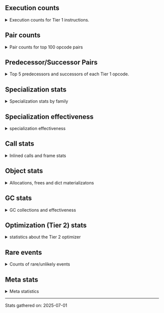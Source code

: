 ## Execution counts

<details>
<summary> Execution counts for Tier 1 instructions. </summary>


The "miss ratio" column shows the percentage of times the instruction
executed that it deoptimized. When this happens, the base unspecialized
instruction is not counted.

<table>
<thead>
<tr>
<th align="left">Name</th>
<th align="right">Base Count</th>
<th align="right">Head Count</th>
<th align="right">Change</th>
</tr>
</thead>
<tbody>
<tr>
<td align="left">NOT_TAKEN</td>
<td align="right">684,080</td>
<td align="right">2,415,440</td>
<td align="right">253.1%</td>
</tr>
<tr>
<td align="left">JUMP_BACKWARD_JIT</td>
<td align="right">860,320</td>
<td align="right">2,825,120</td>
<td align="right">228.4%</td>
</tr>
<tr>
<td align="left">POP_JUMP_IF_NONE</td>
<td align="right">3,270,220</td>
<td align="right">5,925,720</td>
<td align="right">81.2%</td>
</tr>
<tr>
<td align="left">POP_JUMP_IF_TRUE</td>
<td align="right">6,144,900</td>
<td align="right">9,970,120</td>
<td align="right">62.3%</td>
</tr>
<tr>
<td align="left">TO_BOOL_BOOL</td>
<td align="right">32,538,960</td>
<td align="right">42,740,920</td>
<td align="right">31.4%</td>
</tr>
<tr>
<td align="left">UNARY_NOT</td>
<td align="right">4,115,980</td>
<td align="right">5,368,160</td>
<td align="right">30.4%</td>
</tr>
<tr>
<td align="left">COPY</td>
<td align="right">14,627,860</td>
<td align="right">18,938,220</td>
<td align="right">29.5%</td>
</tr>
<tr>
<td align="left">CALL_ISINSTANCE</td>
<td align="right">4,673,940</td>
<td align="right">5,787,360</td>
<td align="right">23.8%</td>
</tr>
<tr>
<td align="left">LOAD_GLOBAL_BUILTIN</td>
<td align="right">9,348,660</td>
<td align="right">11,575,500</td>
<td align="right">23.8%</td>
</tr>
<tr>
<td align="left">LOAD_SUPER_ATTR_METHOD</td>
<td align="right">4,674,580</td>
<td align="right">5,788,000</td>
<td align="right">23.8%</td>
</tr>
<tr>
<td align="left">COPY_FREE_VARS</td>
<td align="right">4,674,780</td>
<td align="right">5,788,200</td>
<td align="right">23.8%</td>
</tr>
<tr>
<td align="left">LOAD_DEREF</td>
<td align="right">4,674,800</td>
<td align="right">5,788,220</td>
<td align="right">23.8%</td>
</tr>
<tr>
<td align="left">FOR_ITER_RANGE</td>
<td align="right">361,500</td>
<td align="right">280,860</td>
<td align="right">-22.3%</td>
</tr>
<tr>
<td align="left">POP_TOP</td>
<td align="right">17,591,160</td>
<td align="right">21,196,760</td>
<td align="right">20.5%</td>
</tr>
<tr>
<td align="left">LOAD_GLOBAL_MODULE</td>
<td align="right">22,055,700</td>
<td align="right">26,483,340</td>
<td align="right">20.1%</td>
</tr>
<tr>
<td align="left">LOAD_FAST</td>
<td align="right">5,930,240</td>
<td align="right">7,043,660</td>
<td align="right">18.8%</td>
</tr>
<tr>
<td align="left">LOAD_FAST_BORROW_LOAD_FAST_BORROW</td>
<td align="right">20,139,020</td>
<td align="right">23,793,080</td>
<td align="right">18.1%</td>
</tr>
<tr>
<td align="left">STORE_SUBSCR_LIST_INT</td>
<td align="right">361,260</td>
<td align="right">302,340</td>
<td align="right">-16.3%</td>
</tr>
<tr>
<td align="left">LOAD_ATTR_INSTANCE_VALUE</td>
<td align="right">71,903,260</td>
<td align="right">80,520,840</td>
<td align="right">12.0%</td>
</tr>
<tr>
<td align="left">CALL_PY_EXACT_ARGS</td>
<td align="right">37,439,380</td>
<td align="right">41,059,460</td>
<td align="right">9.7%</td>
</tr>
<tr>
<td align="left">RESUME_CHECK</td>
<td align="right">37,388,400</td>
<td align="right">40,993,300</td>
<td align="right">9.6%</td>
</tr>
<tr>
<td align="left">STORE_FAST</td>
<td align="right">39,430,220</td>
<td align="right">43,192,320</td>
<td align="right">9.5%</td>
</tr>
<tr>
<td align="left">LOAD_ATTR_METHOD_WITH_VALUES</td>
<td align="right">31,853,320</td>
<td align="right">34,715,800</td>
<td align="right">9.0%</td>
</tr>
<tr>
<td align="left">POP_JUMP_IF_FALSE</td>
<td align="right">34,046,620</td>
<td align="right">36,857,240</td>
<td align="right">8.3%</td>
</tr>
<tr>
<td align="left">LOAD_FAST_BORROW</td>
<td align="right">180,682,760</td>
<td align="right">195,547,420</td>
<td align="right">8.2%</td>
</tr>
<tr>
<td align="left">COMPARE_OP_INT</td>
<td align="right">8,719,300</td>
<td align="right">9,126,400</td>
<td align="right">4.7%</td>
</tr>
<tr>
<td align="left">LOAD_CONST</td>
<td align="right">30,465,860</td>
<td align="right">31,640,160</td>
<td align="right">3.9%</td>
</tr>
<tr>
<td align="left">BINARY_OP_SUBTRACT_INT</td>
<td align="right">1,560,540</td>
<td align="right">1,501,620</td>
<td align="right">-3.8%</td>
</tr>
<tr>
<td align="left">RETURN_VALUE</td>
<td align="right">52,472,340</td>
<td align="right">54,039,480</td>
<td align="right">3.0%</td>
</tr>
<tr>
<td align="left">BINARY_OP_ADD_INT</td>
<td align="right">5,722,320</td>
<td align="right">5,569,640</td>
<td align="right">-2.7%</td>
</tr>
<tr>
<td align="left">JUMP_FORWARD</td>
<td align="right">3,164,220</td>
<td align="right">3,085,080</td>
<td align="right">-2.5%</td>
</tr>
<tr>
<td align="left">POP_JUMP_IF_NOT_NONE</td>
<td align="right">20,897,480</td>
<td align="right">21,363,780</td>
<td align="right">2.2%</td>
</tr>
<tr>
<td align="left">STORE_ATTR_INSTANCE_VALUE</td>
<td align="right">47,940,560</td>
<td align="right">48,774,800</td>
<td align="right">1.7%</td>
</tr>
<tr>
<td align="left">LOAD_SMALL_INT</td>
<td align="right">12,387,820</td>
<td align="right">12,174,660</td>
<td align="right">-1.7%</td>
</tr>
<tr>
<td align="left">ENTER_EXECUTOR</td>
<td align="right">13,204,060</td>
<td align="right">13,399,940</td>
<td align="right">1.5%</td>
</tr>
<tr>
<td align="left">SWAP</td>
<td align="right">6,046,680</td>
<td align="right">5,969,560</td>
<td align="right">-1.3%</td>
</tr>
<tr>
<td align="left">BINARY_OP_SUBSCR_LIST_INT</td>
<td align="right">5,105,360</td>
<td align="right">5,072,080</td>
<td align="right">-0.7%</td>
</tr>
<tr>
<td align="left">BINARY_OP_EXTEND</td>
<td align="right">1,798,880</td>
<td align="right">1,798,880</td>
<td align="right">0.0%</td>
</tr>
<tr>
<td align="left">NOP</td>
<td align="right">1,394,340</td>
<td align="right">1,394,340</td>
<td align="right">0.0%</td>
</tr>
<tr>
<td align="left">BINARY_OP</td>
<td align="right">1,202,120</td>
<td align="right">1,202,120</td>
<td align="right">0.0%</td>
</tr>
<tr>
<td align="left">POP_ITER</td>
<td align="right">279,480</td>
<td align="right">279,480</td>
<td align="right">0.0%</td>
</tr>
<tr>
<td align="left">GET_ITER</td>
<td align="right">279,420</td>
<td align="right">279,420</td>
<td align="right">0.0%</td>
</tr>
<tr>
<td align="left">LOAD_FAST_LOAD_FAST</td>
<td align="right">279,300</td>
<td align="right">279,300</td>
<td align="right">0.0%</td>
</tr>
<tr>
<td align="left">STORE_ATTR</td>
<td align="right">4,880</td>
<td align="right">4,880</td>
<td align="right">0.0%</td>
</tr>
<tr>
<td align="left">LOAD_ATTR</td>
<td align="right">4,100</td>
<td align="right">4,100</td>
<td align="right">0.0%</td>
</tr>
<tr>
<td align="left">LOAD_GLOBAL</td>
<td align="right">3,760</td>
<td align="right">3,760</td>
<td align="right">0.0%</td>
</tr>
<tr>
<td align="left">CALL</td>
<td align="right">3,560</td>
<td align="right">3,560</td>
<td align="right">0.0%</td>
</tr>
<tr>
<td align="left">EXIT_INIT_CHECK</td>
<td align="right">2,600</td>
<td align="right">2,600</td>
<td align="right">0.0%</td>
</tr>
<tr>
<td align="left">CALL_ALLOC_AND_ENTER_INIT</td>
<td align="right">2,600</td>
<td align="right">2,600</td>
<td align="right">0.0%</td>
</tr>
<tr>
<td align="left">BUILD_LIST</td>
<td align="right">960</td>
<td align="right">960</td>
<td align="right">0.0%</td>
</tr>
<tr>
<td align="left">RESUME</td>
<td align="right">860</td>
<td align="right">860</td>
<td align="right">0.0%</td>
</tr>
<tr>
<td align="left">TO_BOOL</td>
<td align="right">720</td>
<td align="right">720</td>
<td align="right">0.0%</td>
</tr>
<tr>
<td align="left">INTERPRETER_EXIT</td>
<td align="right">640</td>
<td align="right">640</td>
<td align="right">0.0%</td>
</tr>
<tr>
<td align="left">PUSH_NULL</td>
<td align="right">540</td>
<td align="right">540</td>
<td align="right">0.0%</td>
</tr>
<tr>
<td align="left">COMPARE_OP</td>
<td align="right">440</td>
<td align="right">440</td>
<td align="right">0.0%</td>
</tr>
<tr>
<td align="left">EXTENDED_ARG</td>
<td align="right">360</td>
<td align="right">360</td>
<td align="right">0.0%</td>
</tr>
<tr>
<td align="left">LOAD_SUPER_ATTR</td>
<td align="right">320</td>
<td align="right">320</td>
<td align="right">0.0%</td>
</tr>
<tr>
<td align="left">CALL_NON_PY_GENERAL</td>
<td align="right">300</td>
<td align="right">300</td>
<td align="right">0.0%</td>
</tr>
<tr>
<td align="left">FOR_ITER</td>
<td align="right">200</td>
<td align="right">200</td>
<td align="right">0.0%</td>
</tr>
<tr>
<td align="left">JUMP_BACKWARD</td>
<td align="right">140</td>
<td align="right">140</td>
<td align="right">0.0%</td>
</tr>
<tr>
<td align="left">CALL_BUILTIN_CLASS</td>
<td align="right">140</td>
<td align="right">140</td>
<td align="right">0.0%</td>
</tr>
<tr>
<td align="left">BUILD_TUPLE</td>
<td align="right">120</td>
<td align="right">120</td>
<td align="right">0.0%</td>
</tr>
<tr>
<td align="left">LOAD_ATTR_MODULE</td>
<td align="right">120</td>
<td align="right">120</td>
<td align="right">0.0%</td>
</tr>
<tr>
<td align="left">STORE_SUBSCR</td>
<td align="right">80</td>
<td align="right">80</td>
<td align="right">0.0%</td>
</tr>
<tr>
<td align="left">LOAD_ATTR_METHOD_NO_DICT</td>
<td align="right">80</td>
<td align="right">80</td>
<td align="right">0.0%</td>
</tr>
<tr>
<td align="left">CALL_FUNCTION_EX</td>
<td align="right">60</td>
<td align="right">60</td>
<td align="right">0.0%</td>
</tr>
<tr>
<td align="left">MAKE_FUNCTION</td>
<td align="right">60</td>
<td align="right">60</td>
<td align="right">0.0%</td>
</tr>
<tr>
<td align="left">IS_OP</td>
<td align="right">60</td>
<td align="right">60</td>
<td align="right">0.0%</td>
</tr>
<tr>
<td align="left">MAKE_CELL</td>
<td align="right">60</td>
<td align="right">60</td>
<td align="right">0.0%</td>
</tr>
<tr>
<td align="left">SET_FUNCTION_ATTRIBUTE</td>
<td align="right">60</td>
<td align="right">60</td>
<td align="right">0.0%</td>
</tr>
<tr>
<td align="left">STORE_DEREF</td>
<td align="right">60</td>
<td align="right">60</td>
<td align="right">0.0%</td>
</tr>
<tr>
<td align="left">STORE_FAST_STORE_FAST</td>
<td align="right">60</td>
<td align="right">60</td>
<td align="right">0.0%</td>
</tr>
<tr>
<td align="left">UNPACK_SEQUENCE</td>
<td align="right">40</td>
<td align="right">40</td>
<td align="right">0.0%</td>
</tr>
<tr>
<td align="left">BINARY_OP_SUBSCR_TUPLE_INT</td>
<td align="right">40</td>
<td align="right">40</td>
<td align="right">0.0%</td>
</tr>
<tr>
<td align="left">BINARY_OP_SUBTRACT_FLOAT</td>
<td align="right">40</td>
<td align="right">40</td>
<td align="right">0.0%</td>
</tr>
<tr>
<td align="left">CALL_METHOD_DESCRIPTOR_NOARGS</td>
<td align="right">40</td>
<td align="right">40</td>
<td align="right">0.0%</td>
</tr>
<tr>
<td align="left">CALL_METHOD_DESCRIPTOR_O</td>
<td align="right">40</td>
<td align="right">40</td>
<td align="right">0.0%</td>
</tr>
<tr>
<td align="left">CALL_PY_GENERAL</td>
<td align="right">40</td>
<td align="right">40</td>
<td align="right">0.0%</td>
</tr>
<tr>
<td align="left">UNPACK_SEQUENCE_TWO_TUPLE</td>
<td align="right">40</td>
<td align="right">40</td>
<td align="right">0.0%</td>
</tr>
</tbody>
</table>


</details>

## Pair counts

<details>
<summary> Pair counts for top 100 opcode pairs </summary>


Pairs of specialized operations that deoptimize and are then followed by
the corresponding unspecialized instruction are not counted as pairs.

Not included in comparative output.


</details>

## Predecessor/Successor Pairs

<details>
<summary> Top 5 predecessors and successors of each Tier 1 opcode. </summary>


This does not include the unspecialized instructions that occur after a
specialized instruction deoptimizes.

Not included in comparative output.


</details>

## Specialization stats

<details>
<summary> Specialization stats by family </summary>

### BINARY_OP

<details>
<summary> specialization stats for BINARY_OP family </summary>

<table>
<thead>
<tr>
<th align="left">Kind</th>
<th align="right">Base Count</th>
<th align="right">Base Ratio</th>
<th align="right">Head Count</th>
<th align="right">Head Ratio</th>
<th align="right">Change</th>
</tr>
</thead>
<tbody>
<tr>
<td align="left">
deferred
<details>
<summary>ⓘ</summary>

Lists the number of "deferred" (i.e. not specialized) instructions executed.
</details>
</td>
<td align="right">1,201,100</td>
<td align="right">5.3%</td>
<td align="right">1,201,100</td>
<td align="right">5.3%</td>
<td align="right">0.0%</td>
</tr>
<tr>
<td align="left">
hit
<details>
<summary>ⓘ</summary>

Specialized instructions that complete.
</details>
</td>
<td align="right">21,581,580</td>
<td align="right">94.7%</td>
<td align="right">21,581,580</td>
<td align="right">94.7%</td>
<td align="right">0.0%</td>
</tr>
</tbody>
</table>

<table>
<thead>
<tr>
<th align="left">Success</th>
<th align="right">Base Count</th>
<th align="right">Base Ratio</th>
<th align="right">Head Count</th>
<th align="right">Head Ratio</th>
<th align="right">Change</th>
</tr>
</thead>
<tbody>
<tr>
<td align="left">Success</td>
<td align="right">260</td>
<td align="right">25.5%</td>
<td align="right">260</td>
<td align="right">25.5%</td>
<td align="right">0.0%</td>
</tr>
<tr>
<td align="left">Failure</td>
<td align="right">760</td>
<td align="right">74.5%</td>
<td align="right">760</td>
<td align="right">74.5%</td>
<td align="right">0.0%</td>
</tr>
</tbody>
</table>

<table>
<thead>
<tr>
<th align="left">Failure kind</th>
<th align="right">Base Count</th>
<th align="right">Base Ratio</th>
<th align="right">Head Count</th>
<th align="right">Head Ratio</th>
<th align="right">Change</th>
</tr>
</thead>
<tbody>
<tr>
<td align="left">floor divide</td>
<td align="right">680</td>
<td align="right">89.5%</td>
<td align="right">680</td>
<td align="right">89.5%</td>
<td align="right">0.0%</td>
</tr>
<tr>
<td align="left">multiply different types</td>
<td align="right">80</td>
<td align="right">10.5%</td>
<td align="right">80</td>
<td align="right">10.5%</td>
<td align="right">0.0%</td>
</tr>
</tbody>
</table>


</details>

### CALL

<details>
<summary> specialization stats for CALL family </summary>

<table>
<thead>
<tr>
<th align="left">Kind</th>
<th align="right">Base Count</th>
<th align="right">Base Ratio</th>
<th align="right">Head Count</th>
<th align="right">Head Ratio</th>
<th align="right">Change</th>
</tr>
</thead>
<tbody>
<tr>
<td align="left">
miss
<details>
<summary>ⓘ</summary>

Specialized instructions that deopt.
</details>
</td>
<td align="right">2,888,780</td>
<td align="right">3.9%</td>
<td align="right">3,701,180</td>
<td align="right">5.0%</td>
<td align="right">28.1%</td>
</tr>
<tr>
<td align="left">
deferred
<details>
<summary>ⓘ</summary>

Lists the number of "deferred" (i.e. not specialized) instructions executed.
</details>
</td>
<td align="right">2,836,060</td>
<td align="right">3.9%</td>
<td align="right">3,633,140</td>
<td align="right">4.9%</td>
<td align="right">28.1%</td>
</tr>
<tr>
<td align="left">
hit
<details>
<summary>ⓘ</summary>

Specialized instructions that complete.
</details>
</td>
<td align="right">70,712,380</td>
<td align="right">96.1%</td>
<td align="right">69,915,300</td>
<td align="right">95.0%</td>
<td align="right">-1.1%</td>
</tr>
</tbody>
</table>

<table>
<thead>
<tr>
<th align="left">Success</th>
<th align="right">Base Count</th>
<th align="right">Base Ratio</th>
<th align="right">Head Count</th>
<th align="right">Head Ratio</th>
<th align="right">Change</th>
</tr>
</thead>
<tbody>
<tr>
<td align="left">Success</td>
<td align="right">56,280</td>
<td align="right">100.0%</td>
<td align="right">71,600</td>
<td align="right">100.0%</td>
<td align="right">27.2%</td>
</tr>
<tr>
<td align="left">Failure</td>
<td align="right">0</td>
<td align="right">0.0%</td>
<td align="right">0</td>
<td align="right">0.0%</td>
<td align="right"></td>
</tr>
</tbody>
</table>


</details>

### COMPARE_OP

<details>
<summary> specialization stats for COMPARE_OP family </summary>

<table>
<thead>
<tr>
<th align="left">Kind</th>
<th align="right">Base Count</th>
<th align="right">Base Ratio</th>
<th align="right">Head Count</th>
<th align="right">Head Ratio</th>
<th align="right">Change</th>
</tr>
</thead>
<tbody>
<tr>
<td align="left">
deferred
<details>
<summary>ⓘ</summary>

Lists the number of "deferred" (i.e. not specialized) instructions executed.
</details>
</td>
<td align="right">220</td>
<td align="right">0.0%</td>
<td align="right">220</td>
<td align="right">0.0%</td>
<td align="right">0.0%</td>
</tr>
<tr>
<td align="left">
hit
<details>
<summary>ⓘ</summary>

Specialized instructions that complete.
</details>
</td>
<td align="right">10,599,560</td>
<td align="right">100.0%</td>
<td align="right">10,599,560</td>
<td align="right">100.0%</td>
<td align="right">0.0%</td>
</tr>
</tbody>
</table>

<table>
<thead>
<tr>
<th align="left">Success</th>
<th align="right">Base Count</th>
<th align="right">Base Ratio</th>
<th align="right">Head Count</th>
<th align="right">Head Ratio</th>
<th align="right">Change</th>
</tr>
</thead>
<tbody>
<tr>
<td align="left">Success</td>
<td align="right">220</td>
<td align="right">100.0%</td>
<td align="right">220</td>
<td align="right">100.0%</td>
<td align="right">0.0%</td>
</tr>
<tr>
<td align="left">Failure</td>
<td align="right">0</td>
<td align="right">0.0%</td>
<td align="right">0</td>
<td align="right">0.0%</td>
<td align="right"></td>
</tr>
</tbody>
</table>


</details>

### FOR_ITER

<details>
<summary> specialization stats for FOR_ITER family </summary>

<table>
<thead>
<tr>
<th align="left">Kind</th>
<th align="right">Base Count</th>
<th align="right">Base Ratio</th>
<th align="right">Head Count</th>
<th align="right">Head Ratio</th>
<th align="right">Change</th>
</tr>
</thead>
<tbody>
<tr>
<td align="left">
hit
<details>
<summary>ⓘ</summary>

Specialized instructions that complete.
</details>
</td>
<td align="right">361,500</td>
<td align="right">99.9%</td>
<td align="right">280,860</td>
<td align="right">99.9%</td>
<td align="right">-22.3%</td>
</tr>
<tr>
<td align="left">
deferred
<details>
<summary>ⓘ</summary>

Lists the number of "deferred" (i.e. not specialized) instructions executed.
</details>
</td>
<td align="right">120</td>
<td align="right">0.0%</td>
<td align="right">120</td>
<td align="right">0.0%</td>
<td align="right">0.0%</td>
</tr>
</tbody>
</table>

<table>
<thead>
<tr>
<th align="left">Success</th>
<th align="right">Base Count</th>
<th align="right">Base Ratio</th>
<th align="right">Head Count</th>
<th align="right">Head Ratio</th>
<th align="right">Change</th>
</tr>
</thead>
<tbody>
<tr>
<td align="left">Success</td>
<td align="right">60</td>
<td align="right">75.0%</td>
<td align="right">60</td>
<td align="right">75.0%</td>
<td align="right">0.0%</td>
</tr>
<tr>
<td align="left">Failure</td>
<td align="right">20</td>
<td align="right">25.0%</td>
<td align="right">20</td>
<td align="right">25.0%</td>
<td align="right">0.0%</td>
</tr>
</tbody>
</table>

<table>
<thead>
<tr>
<th align="left">Failure kind</th>
<th align="right">Base Count</th>
<th align="right">Base Ratio</th>
<th align="right">Head Count</th>
<th align="right">Head Ratio</th>
<th align="right">Change</th>
</tr>
</thead>
<tbody>
<tr>
<td align="left">dict values</td>
<td align="right">20</td>
<td align="right">100.0%</td>
<td align="right">20</td>
<td align="right">100.0%</td>
<td align="right">0.0%</td>
</tr>
</tbody>
</table>


</details>

### GET_ITER

<details>
<summary> specialization stats for GET_ITER family </summary>

<table>
<thead>
<tr>
<th align="left">Failure kind</th>
<th align="right">Base Count</th>
<th align="right">Base Ratio</th>
<th align="right">Head Count</th>
<th align="right">Head Ratio</th>
<th align="right">Change</th>
</tr>
</thead>
<tbody>
<tr>
<td align="left">other</td>
<td align="right">279,420</td>
<td align="right">279,420 / 0 !!</td>
<td align="right">279,420</td>
<td align="right">279,420 / 0 !!</td>
<td align="right">0.0%</td>
</tr>
</tbody>
</table>


</details>

### LOAD_ATTR

<details>
<summary> specialization stats for LOAD_ATTR family </summary>

<table>
<thead>
<tr>
<th align="left">Kind</th>
<th align="right">Base Count</th>
<th align="right">Base Ratio</th>
<th align="right">Head Count</th>
<th align="right">Head Ratio</th>
<th align="right">Change</th>
</tr>
</thead>
<tbody>
<tr>
<td align="left">
miss
<details>
<summary>ⓘ</summary>

Specialized instructions that deopt.
</details>
</td>
<td align="right">29,081,840</td>
<td align="right">19.2%</td>
<td align="right">37,125,540</td>
<td align="right">23.9%</td>
<td align="right">27.7%</td>
</tr>
<tr>
<td align="left">
hit
<details>
<summary>ⓘ</summary>

Specialized instructions that complete.
</details>
</td>
<td align="right">122,223,580</td>
<td align="right">80.8%</td>
<td align="right">118,396,700</td>
<td align="right">76.1%</td>
<td align="right">-3.1%</td>
</tr>
<tr>
<td align="left">
deferred
<details>
<summary>ⓘ</summary>

Lists the number of "deferred" (i.e. not specialized) instructions executed.
</details>
</td>
<td align="right">2,080</td>
<td align="right">0.0%</td>
<td align="right">2,080</td>
<td align="right">0.0%</td>
<td align="right">0.0%</td>
</tr>
</tbody>
</table>

<table>
<thead>
<tr>
<th align="left">Success</th>
<th align="right">Base Count</th>
<th align="right">Base Ratio</th>
<th align="right">Head Count</th>
<th align="right">Head Ratio</th>
<th align="right">Change</th>
</tr>
</thead>
<tbody>
<tr>
<td align="left">Success</td>
<td align="right">550,520</td>
<td align="right">100.0%</td>
<td align="right">702,240</td>
<td align="right">100.0%</td>
<td align="right">27.6%</td>
</tr>
<tr>
<td align="left">Failure</td>
<td align="right">20</td>
<td align="right">0.0%</td>
<td align="right">20</td>
<td align="right">0.0%</td>
<td align="right">0.0%</td>
</tr>
</tbody>
</table>


</details>

### LOAD_GLOBAL

<details>
<summary> specialization stats for LOAD_GLOBAL family </summary>

<table>
<thead>
<tr>
<th align="left">Kind</th>
<th align="right">Base Count</th>
<th align="right">Base Ratio</th>
<th align="right">Head Count</th>
<th align="right">Head Ratio</th>
<th align="right">Change</th>
</tr>
</thead>
<tbody>
<tr>
<td align="left">
hit
<details>
<summary>ⓘ</summary>

Specialized instructions that complete.
</details>
</td>
<td align="right">31,404,360</td>
<td align="right">100.0%</td>
<td align="right">38,058,840</td>
<td align="right">100.0%</td>
<td align="right">21.2%</td>
</tr>
<tr>
<td align="left">
deferred
<details>
<summary>ⓘ</summary>

Lists the number of "deferred" (i.e. not specialized) instructions executed.
</details>
</td>
<td align="right">1,880</td>
<td align="right">0.0%</td>
<td align="right">1,880</td>
<td align="right">0.0%</td>
<td align="right">0.0%</td>
</tr>
</tbody>
</table>

<table>
<thead>
<tr>
<th align="left">Success</th>
<th align="right">Base Count</th>
<th align="right">Base Ratio</th>
<th align="right">Head Count</th>
<th align="right">Head Ratio</th>
<th align="right">Change</th>
</tr>
</thead>
<tbody>
<tr>
<td align="left">Success</td>
<td align="right">1,880</td>
<td align="right">100.0%</td>
<td align="right">1,880</td>
<td align="right">100.0%</td>
<td align="right">0.0%</td>
</tr>
<tr>
<td align="left">Failure</td>
<td align="right">0</td>
<td align="right">0.0%</td>
<td align="right">0</td>
<td align="right">0.0%</td>
<td align="right"></td>
</tr>
</tbody>
</table>


</details>

### LOAD_SUPER_ATTR

<details>
<summary> specialization stats for LOAD_SUPER_ATTR family </summary>

<table>
<thead>
<tr>
<th align="left">Kind</th>
<th align="right">Base Count</th>
<th align="right">Base Ratio</th>
<th align="right">Head Count</th>
<th align="right">Head Ratio</th>
<th align="right">Change</th>
</tr>
</thead>
<tbody>
<tr>
<td align="left">
deferred
<details>
<summary>ⓘ</summary>

Lists the number of "deferred" (i.e. not specialized) instructions executed.
</details>
</td>
<td align="right">160</td>
<td align="right">0.0%</td>
<td align="right">160</td>
<td align="right">0.0%</td>
<td align="right">0.0%</td>
</tr>
<tr>
<td align="left">
hit
<details>
<summary>ⓘ</summary>

Specialized instructions that complete.
</details>
</td>
<td align="right">7,895,360</td>
<td align="right">100.0%</td>
<td align="right">7,895,360</td>
<td align="right">100.0%</td>
<td align="right">0.0%</td>
</tr>
</tbody>
</table>

<table>
<thead>
<tr>
<th align="left">Success</th>
<th align="right">Base Count</th>
<th align="right">Base Ratio</th>
<th align="right">Head Count</th>
<th align="right">Head Ratio</th>
<th align="right">Change</th>
</tr>
</thead>
<tbody>
<tr>
<td align="left">Success</td>
<td align="right">160</td>
<td align="right">100.0%</td>
<td align="right">160</td>
<td align="right">100.0%</td>
<td align="right">0.0%</td>
</tr>
<tr>
<td align="left">Failure</td>
<td align="right">0</td>
<td align="right">0.0%</td>
<td align="right">0</td>
<td align="right">0.0%</td>
<td align="right"></td>
</tr>
</tbody>
</table>


</details>

### STORE_ATTR

<details>
<summary> specialization stats for STORE_ATTR family </summary>

<table>
<thead>
<tr>
<th align="left">Kind</th>
<th align="right">Base Count</th>
<th align="right">Base Ratio</th>
<th align="right">Head Count</th>
<th align="right">Head Ratio</th>
<th align="right">Change</th>
</tr>
</thead>
<tbody>
<tr>
<td align="left">
miss
<details>
<summary>ⓘ</summary>

Specialized instructions that deopt.
</details>
</td>
<td align="right">9,382,540</td>
<td align="right">17.8%</td>
<td align="right">9,967,680</td>
<td align="right">18.9%</td>
<td align="right">6.2%</td>
</tr>
<tr>
<td align="left">
hit
<details>
<summary>ⓘ</summary>

Specialized instructions that complete.
</details>
</td>
<td align="right">43,274,720</td>
<td align="right">82.2%</td>
<td align="right">42,700,580</td>
<td align="right">81.1%</td>
<td align="right">-1.3%</td>
</tr>
<tr>
<td align="left">
deferred
<details>
<summary>ⓘ</summary>

Lists the number of "deferred" (i.e. not specialized) instructions executed.
</details>
</td>
<td align="right">3,160</td>
<td align="right">0.0%</td>
<td align="right">3,160</td>
<td align="right">0.0%</td>
<td align="right">0.0%</td>
</tr>
</tbody>
</table>

<table>
<thead>
<tr>
<th align="left">Success</th>
<th align="right">Base Count</th>
<th align="right">Base Ratio</th>
<th align="right">Head Count</th>
<th align="right">Head Ratio</th>
<th align="right">Change</th>
</tr>
</thead>
<tbody>
<tr>
<td align="left">Success</td>
<td align="right">178,220</td>
<td align="right">99.8%</td>
<td align="right">189,220</td>
<td align="right">99.8%</td>
<td align="right">6.2%</td>
</tr>
<tr>
<td align="left">Failure</td>
<td align="right">360</td>
<td align="right">0.2%</td>
<td align="right">360</td>
<td align="right">0.2%</td>
<td align="right">0.0%</td>
</tr>
</tbody>
</table>

<table>
<thead>
<tr>
<th align="left">Failure kind</th>
<th align="right">Base Count</th>
<th align="right">Base Ratio</th>
<th align="right">Head Count</th>
<th align="right">Head Ratio</th>
<th align="right">Change</th>
</tr>
</thead>
<tbody>
<tr>
<td align="left">not in keys</td>
<td align="right">360</td>
<td align="right">100.0%</td>
<td align="right">360</td>
<td align="right">100.0%</td>
<td align="right">0.0%</td>
</tr>
</tbody>
</table>


</details>

### STORE_SUBSCR

<details>
<summary> specialization stats for STORE_SUBSCR family </summary>

<table>
<thead>
<tr>
<th align="left">Kind</th>
<th align="right">Base Count</th>
<th align="right">Base Ratio</th>
<th align="right">Head Count</th>
<th align="right">Head Ratio</th>
<th align="right">Change</th>
</tr>
</thead>
<tbody>
<tr>
<td align="left">
deferred
<details>
<summary>ⓘ</summary>

Lists the number of "deferred" (i.e. not specialized) instructions executed.
</details>
</td>
<td align="right">40</td>
<td align="right">0.0%</td>
<td align="right">40</td>
<td align="right">0.0%</td>
<td align="right">0.0%</td>
</tr>
<tr>
<td align="left">
hit
<details>
<summary>ⓘ</summary>

Specialized instructions that complete.
</details>
</td>
<td align="right">1,117,640</td>
<td align="right">100.0%</td>
<td align="right">1,117,640</td>
<td align="right">100.0%</td>
<td align="right">0.0%</td>
</tr>
</tbody>
</table>

<table>
<thead>
<tr>
<th align="left">Success</th>
<th align="right">Base Count</th>
<th align="right">Base Ratio</th>
<th align="right">Head Count</th>
<th align="right">Head Ratio</th>
<th align="right">Change</th>
</tr>
</thead>
<tbody>
<tr>
<td align="left">Success</td>
<td align="right">40</td>
<td align="right">100.0%</td>
<td align="right">40</td>
<td align="right">100.0%</td>
<td align="right">0.0%</td>
</tr>
<tr>
<td align="left">Failure</td>
<td align="right">0</td>
<td align="right">0.0%</td>
<td align="right">0</td>
<td align="right">0.0%</td>
<td align="right"></td>
</tr>
</tbody>
</table>


</details>

### TO_BOOL

<details>
<summary> specialization stats for TO_BOOL family </summary>

<table>
<thead>
<tr>
<th align="left">Kind</th>
<th align="right">Base Count</th>
<th align="right">Base Ratio</th>
<th align="right">Head Count</th>
<th align="right">Head Ratio</th>
<th align="right">Change</th>
</tr>
</thead>
<tbody>
<tr>
<td align="left">
hit
<details>
<summary>ⓘ</summary>

Specialized instructions that complete.
</details>
</td>
<td align="right">67,723,000</td>
<td align="right">100.0%</td>
<td align="right">73,203,160</td>
<td align="right">100.0%</td>
<td align="right">8.1%</td>
</tr>
<tr>
<td align="left">
deferred
<details>
<summary>ⓘ</summary>

Lists the number of "deferred" (i.e. not specialized) instructions executed.
</details>
</td>
<td align="right">380</td>
<td align="right">0.0%</td>
<td align="right">380</td>
<td align="right">0.0%</td>
<td align="right">0.0%</td>
</tr>
</tbody>
</table>

<table>
<thead>
<tr>
<th align="left">Success</th>
<th align="right">Base Count</th>
<th align="right">Base Ratio</th>
<th align="right">Head Count</th>
<th align="right">Head Ratio</th>
<th align="right">Change</th>
</tr>
</thead>
<tbody>
<tr>
<td align="left">Success</td>
<td align="right">320</td>
<td align="right">94.1%</td>
<td align="right">320</td>
<td align="right">94.1%</td>
<td align="right">0.0%</td>
</tr>
<tr>
<td align="left">Failure</td>
<td align="right">20</td>
<td align="right">5.9%</td>
<td align="right">20</td>
<td align="right">5.9%</td>
<td align="right">0.0%</td>
</tr>
</tbody>
</table>

<table>
<thead>
<tr>
<th align="left">Failure kind</th>
<th align="right">Base Count</th>
<th align="right">Base Ratio</th>
<th align="right">Head Count</th>
<th align="right">Head Ratio</th>
<th align="right">Change</th>
</tr>
</thead>
<tbody>
<tr>
<td align="left">sequence</td>
<td align="right">20</td>
<td align="right">100.0%</td>
<td align="right">20</td>
<td align="right">100.0%</td>
<td align="right">0.0%</td>
</tr>
</tbody>
</table>


</details>

### UNPACK_SEQUENCE

<details>
<summary> specialization stats for UNPACK_SEQUENCE family </summary>

<table>
<thead>
<tr>
<th align="left">Kind</th>
<th align="right">Base Count</th>
<th align="right">Base Ratio</th>
<th align="right">Head Count</th>
<th align="right">Head Ratio</th>
<th align="right">Change</th>
</tr>
</thead>
<tbody>
<tr>
<td align="left">
deferred
<details>
<summary>ⓘ</summary>

Lists the number of "deferred" (i.e. not specialized) instructions executed.
</details>
</td>
<td align="right">20</td>
<td align="right">25.0%</td>
<td align="right">20</td>
<td align="right">25.0%</td>
<td align="right">0.0%</td>
</tr>
<tr>
<td align="left">
hit
<details>
<summary>ⓘ</summary>

Specialized instructions that complete.
</details>
</td>
<td align="right">40</td>
<td align="right">50.0%</td>
<td align="right">40</td>
<td align="right">50.0%</td>
<td align="right">0.0%</td>
</tr>
</tbody>
</table>

<table>
<thead>
<tr>
<th align="left">Success</th>
<th align="right">Base Count</th>
<th align="right">Base Ratio</th>
<th align="right">Head Count</th>
<th align="right">Head Ratio</th>
<th align="right">Change</th>
</tr>
</thead>
<tbody>
<tr>
<td align="left">Success</td>
<td align="right">20</td>
<td align="right">100.0%</td>
<td align="right">20</td>
<td align="right">100.0%</td>
<td align="right">0.0%</td>
</tr>
<tr>
<td align="left">Failure</td>
<td align="right">0</td>
<td align="right">0.0%</td>
<td align="right">0</td>
<td align="right">0.0%</td>
<td align="right"></td>
</tr>
</tbody>
</table>


</details>


</details>

## Specialization effectiveness

<details>
<summary> specialization effectiveness </summary>


All entries are execution counts. Should add up to the total number of
Tier 1 instructions executed.

<table>
<thead>
<tr>
<th align="left">Instructions</th>
<th align="right">Base Count</th>
<th align="right">Base Ratio</th>
<th align="right">Head Count</th>
<th align="right">Head Ratio</th>
<th align="right">Change</th>
</tr>
</thead>
<tbody>
<tr>
<td align="left">
Specialized misses
<details>
<summary>ⓘ</summary>

Specialized instructions, e.g. `LOAD_ATTR_MODULE` that deopt.
</details>
</td>
<td align="right">41,353,320</td>
<td align="right">5.2%</td>
<td align="right">50,794,620</td>
<td align="right">5.7%</td>
<td align="right">22.8%</td>
</tr>
<tr>
<td align="left">
Specialized hits
<details>
<summary>ⓘ</summary>

Specialized instructions, e.g. `LOAD_ATTR_MODULE` that complete.
</details>
</td>
<td align="right">282,956,400</td>
<td align="right">35.3%</td>
<td align="right">314,125,120</td>
<td align="right">35.2%</td>
<td align="right">11.0%</td>
</tr>
<tr>
<td align="left">
Basic
<details>
<summary>ⓘ</summary>

Instructions that are not and cannot be specialized, e.g. `LOAD_FAST`.
</details>
</td>
<td align="right">476,610,860</td>
<td align="right">59.4%</td>
<td align="right">525,456,980</td>
<td align="right">58.9%</td>
<td align="right">10.2%</td>
</tr>
<tr>
<td align="left">
Not specialized
<details>
<summary>ⓘ</summary>

Instructions that could be specialized but aren't, e.g. `LOAD_ATTR`, `BINARY_SLICE`.
</details>
</td>
<td align="right">1,499,640</td>
<td align="right">0.2%</td>
<td align="right">1,499,640</td>
<td align="right">0.2%</td>
<td align="right">0.0%</td>
</tr>
</tbody>
</table>

### Deferred by instruction

<details>
<summary> Breakdown of deferred (not specialized) instruction counts by family </summary>

<table>
<thead>
<tr>
<th align="left">Name</th>
<th align="right">Base Count</th>
<th align="right">Base Ratio</th>
<th align="right">Head Count</th>
<th align="right">Head Ratio</th>
<th align="right">Change</th>
</tr>
</thead>
<tbody>
<tr>
<td align="left">CALL</td>
<td align="right">2,836,060</td>
<td align="right">70.1%</td>
<td align="right">3,633,140</td>
<td align="right">75.0%</td>
<td align="right">28.1%</td>
</tr>
<tr>
<td align="left">BINARY_OP</td>
<td align="right">1,201,100</td>
<td align="right">29.7%</td>
<td align="right">1,201,100</td>
<td align="right">24.8%</td>
<td align="right">0.0%</td>
</tr>
<tr>
<td align="left">STORE_ATTR</td>
<td align="right">3,160</td>
<td align="right">0.1%</td>
<td align="right">3,160</td>
<td align="right">0.1%</td>
<td align="right">0.0%</td>
</tr>
<tr>
<td align="left">LOAD_ATTR</td>
<td align="right">2,080</td>
<td align="right">0.1%</td>
<td align="right">2,080</td>
<td align="right">0.0%</td>
<td align="right">0.0%</td>
</tr>
<tr>
<td align="left">LOAD_GLOBAL</td>
<td align="right">1,880</td>
<td align="right">0.0%</td>
<td align="right">1,880</td>
<td align="right">0.0%</td>
<td align="right">0.0%</td>
</tr>
<tr>
<td align="left">TO_BOOL</td>
<td align="right">380</td>
<td align="right">0.0%</td>
<td align="right">380</td>
<td align="right">0.0%</td>
<td align="right">0.0%</td>
</tr>
<tr>
<td align="left">COMPARE_OP</td>
<td align="right">220</td>
<td align="right">0.0%</td>
<td align="right">220</td>
<td align="right">0.0%</td>
<td align="right">0.0%</td>
</tr>
<tr>
<td align="left">LOAD_SUPER_ATTR</td>
<td align="right">160</td>
<td align="right">0.0%</td>
<td align="right">160</td>
<td align="right">0.0%</td>
<td align="right">0.0%</td>
</tr>
<tr>
<td align="left">FOR_ITER</td>
<td align="right">120</td>
<td align="right">0.0%</td>
<td align="right">120</td>
<td align="right">0.0%</td>
<td align="right">0.0%</td>
</tr>
<tr>
<td align="left">STORE_SUBSCR</td>
<td align="right">40</td>
<td align="right">0.0%</td>
<td align="right">40</td>
<td align="right">0.0%</td>
<td align="right">0.0%</td>
</tr>
</tbody>
</table>


</details>

### Misses by instruction

<details>
<summary> Breakdown of misses (specialized deopts) instruction counts by family </summary>

<table>
<thead>
<tr>
<th align="left">Name</th>
<th align="right">Base Count</th>
<th align="right">Base Ratio</th>
<th align="right">Head Count</th>
<th align="right">Head Ratio</th>
<th align="right">Change</th>
</tr>
</thead>
<tbody>
<tr>
<td align="left">RESUME</td>
<td align="right">160</td>
<td align="right">0.0%</td>
<td align="right">220</td>
<td align="right">0.0%</td>
<td align="right">37.5%</td>
</tr>
<tr>
<td align="left">RESUME_CHECK</td>
<td align="right">160</td>
<td align="right">0.0%</td>
<td align="right">220</td>
<td align="right">0.0%</td>
<td align="right">37.5%</td>
</tr>
<tr>
<td align="left">LOAD_ATTR_INSTANCE_VALUE</td>
<td align="right">18,259,620</td>
<td align="right">44.2%</td>
<td align="right">24,007,480</td>
<td align="right">47.3%</td>
<td align="right">31.5%</td>
</tr>
<tr>
<td align="left">CALL_PY_EXACT_ARGS</td>
<td align="right">2,888,780</td>
<td align="right">7.0%</td>
<td align="right">3,701,180</td>
<td align="right">7.3%</td>
<td align="right">28.1%</td>
</tr>
<tr>
<td align="left">LOAD_ATTR_METHOD_WITH_VALUES</td>
<td align="right">10,822,220</td>
<td align="right">26.2%</td>
<td align="right">13,118,060</td>
<td align="right">25.8%</td>
<td align="right">21.2%</td>
</tr>
<tr>
<td align="left">STORE_ATTR_INSTANCE_VALUE</td>
<td align="right">9,382,540</td>
<td align="right">22.7%</td>
<td align="right">9,967,680</td>
<td align="right">19.6%</td>
<td align="right">6.2%</td>
</tr>
<tr>
<td align="left">CACHE</td>
<td align="right">0</td>
<td align="right">0.0%</td>
<td align="right">0</td>
<td align="right">0.0%</td>
<td align="right"></td>
</tr>
<tr>
<td align="left">CALL_FUNCTION_EX</td>
<td align="right">0</td>
<td align="right">0.0%</td>
<td align="right">0</td>
<td align="right">0.0%</td>
<td align="right"></td>
</tr>
<tr>
<td align="left">EXIT_INIT_CHECK</td>
<td align="right">0</td>
<td align="right">0.0%</td>
<td align="right">0</td>
<td align="right">0.0%</td>
<td align="right"></td>
</tr>
<tr>
<td align="left">INTERPRETER_EXIT</td>
<td align="right">0</td>
<td align="right">0.0%</td>
<td align="right">0</td>
<td align="right">0.0%</td>
<td align="right"></td>
</tr>
</tbody>
</table>


</details>


</details>

## Call stats

<details>
<summary> Inlined calls and frame stats </summary>


This shows what fraction of calls to Python functions are inlined (i.e.
not having a call at the C level) and for those that are not, where the
call comes from.  The various categories overlap.

Also includes the count of frame objects created.

<table>
<thead>
<tr>
<th align="left"></th>
<th align="right">Base Count</th>
<th align="right">Base Ratio</th>
<th align="right">Head Count</th>
<th align="right">Head Ratio</th>
<th align="right">Change</th>
</tr>
</thead>
<tbody>
<tr>
<td align="left">Calls to PyEval_EvalDefault</td>
<td align="right">700</td>
<td align="right">0.0%</td>
<td align="right">700</td>
<td align="right">0.0%</td>
<td align="right">0.0%</td>
</tr>
<tr>
<td align="left">Calls to Python functions inlined</td>
<td align="right">65,652,740</td>
<td align="right">100.0%</td>
<td align="right">65,652,740</td>
<td align="right">100.0%</td>
<td align="right">0.0%</td>
</tr>
<tr>
<td align="left">Calls via PyEval_EvalFrame (total)</td>
<td align="right">700</td>
<td align="right">0.0%</td>
<td align="right">700</td>
<td align="right">0.0%</td>
<td align="right">0.0%</td>
</tr>
<tr>
<td align="left">Calls via PyEval_EvalFrame (vector)</td>
<td align="right">700</td>
<td align="right">0.0%</td>
<td align="right">700</td>
<td align="right">0.0%</td>
<td align="right">0.0%</td>
</tr>
<tr>
<td align="left">Calls via PyEval_EvalFrame (generator)</td>
<td align="right">0</td>
<td align="right">0.0%</td>
<td align="right">0</td>
<td align="right">0.0%</td>
<td align="right"></td>
</tr>
<tr>
<td align="left">Calls via PyEval_EvalFrame (legacy)</td>
<td align="right">0</td>
<td align="right">0.0%</td>
<td align="right">0</td>
<td align="right">0.0%</td>
<td align="right"></td>
</tr>
<tr>
<td align="left">Calls via PyEval_EvalFrame (function vectorcall)</td>
<td align="right">700</td>
<td align="right">0.0%</td>
<td align="right">700</td>
<td align="right">0.0%</td>
<td align="right">0.0%</td>
</tr>
<tr>
<td align="left">Calls via PyEval_EvalFrame (build class)</td>
<td align="right">0</td>
<td align="right">0.0%</td>
<td align="right">0</td>
<td align="right">0.0%</td>
<td align="right"></td>
</tr>
<tr>
<td align="left">Calls via PyEval_EvalFrame (slot)</td>
<td align="right">0</td>
<td align="right">0.0%</td>
<td align="right">0</td>
<td align="right">0.0%</td>
<td align="right"></td>
</tr>
<tr>
<td align="left">Calls via PyEval_EvalFrame (function ex)</td>
<td align="right">0</td>
<td align="right">0.0%</td>
<td align="right">0</td>
<td align="right">0.0%</td>
<td align="right"></td>
</tr>
<tr>
<td align="left">Calls via PyEval_EvalFrame (api)</td>
<td align="right">0</td>
<td align="right">0.0%</td>
<td align="right">0</td>
<td align="right">0.0%</td>
<td align="right"></td>
</tr>
<tr>
<td align="left">Calls via PyEval_EvalFrame (method)</td>
<td align="right">0</td>
<td align="right">0.0%</td>
<td align="right">0</td>
<td align="right">0.0%</td>
<td align="right"></td>
</tr>
<tr>
<td align="left">Frame objects created</td>
<td align="right">0</td>
<td align="right">0.0%</td>
<td align="right">0</td>
<td align="right">0.0%</td>
<td align="right"></td>
</tr>
<tr>
<td align="left">Frames pushed</td>
<td align="right">65,656,040</td>
<td align="right">100.0%</td>
<td align="right">65,656,040</td>
<td align="right">100.0%</td>
<td align="right">0.0%</td>
</tr>
</tbody>
</table>


</details>

## Object stats

<details>
<summary> Allocations, frees and dict materializatons </summary>


Below, "allocations" means "allocations that are not from a freelist".
Total allocations = "Allocations from freelist" + "Allocations".

"Inline values" is the number of values arrays inlined into objects.

The cache hit/miss numbers are for the MRO cache, split into dunder and
other names.

<table>
<thead>
<tr>
<th align="left"></th>
<th align="right">Base Count</th>
<th align="right">Base Ratio</th>
<th align="right">Head Count</th>
<th align="right">Head Ratio</th>
<th align="right">Change</th>
</tr>
</thead>
<tbody>
<tr>
<td align="left">Method cache collisions</td>
<td align="right">55,002</td>
<td align="right"></td>
<td align="right">220,060</td>
<td align="right"></td>
<td align="right">300.1%</td>
</tr>
<tr>
<td align="left">Method cache misses</td>
<td align="right">55,553</td>
<td align="right"></td>
<td align="right">220,537</td>
<td align="right"></td>
<td align="right">297.0%</td>
</tr>
<tr>
<td align="left">Allocations over 4 kbytes</td>
<td align="right">40</td>
<td align="right">0.0%</td>
<td align="right">120</td>
<td align="right">0.0%</td>
<td align="right">200.0%</td>
</tr>
<tr>
<td align="left">Method cache hits</td>
<td align="right">43,946,447</td>
<td align="right"></td>
<td align="right">54,298,503</td>
<td align="right"></td>
<td align="right">23.6%</td>
</tr>
<tr>
<td align="left">Allocations to 4 kbytes</td>
<td align="right">360</td>
<td align="right">0.0%</td>
<td align="right">420</td>
<td align="right">0.0%</td>
<td align="right">16.7%</td>
</tr>
<tr>
<td align="left">Immortal increfs</td>
<td align="right">58,862,263</td>
<td align="right">15.3%</td>
<td align="right">68,472,947</td>
<td align="right">17.3%</td>
<td align="right">16.3%</td>
</tr>
<tr>
<td align="left">Immortal decrefs</td>
<td align="right">48,474,520</td>
<td align="right">12.7%</td>
<td align="right">54,124,403</td>
<td align="right">13.9%</td>
<td align="right">11.7%</td>
</tr>
<tr>
<td align="left">Mortal decrefs</td>
<td align="right">44,787,310</td>
<td align="right">11.7%</td>
<td align="right">39,815,893</td>
<td align="right">10.2%</td>
<td align="right">-11.1%</td>
</tr>
<tr>
<td align="left">Mortal increfs</td>
<td align="right">135,905,245</td>
<td align="right">35.3%</td>
<td align="right">124,843,208</td>
<td align="right">31.5%</td>
<td align="right">-8.1%</td>
</tr>
<tr>
<td align="left">Interpreter mortal increfs</td>
<td align="right">164,017,200</td>
<td align="right">42.6%</td>
<td align="right">176,030,300</td>
<td align="right">44.5%</td>
<td align="right">7.3%</td>
</tr>
<tr>
<td align="left">Interpreter mortal decrefs</td>
<td align="right">262,212,520</td>
<td align="right">68.5%</td>
<td align="right">268,135,820</td>
<td align="right">68.9%</td>
<td align="right">2.3%</td>
</tr>
<tr>
<td align="left">Allocations</td>
<td align="right">6,440</td>
<td align="right">0.1%</td>
<td align="right">6,580</td>
<td align="right">0.1%</td>
<td align="right">2.2%</td>
</tr>
<tr>
<td align="left">Frees</td>
<td align="right">2,182</td>
<td align="right"></td>
<td align="right">2,205</td>
<td align="right"></td>
<td align="right">1.1%</td>
</tr>
<tr>
<td align="left">Interpreter immortal decrefs</td>
<td align="right">27,049,900</td>
<td align="right">7.1%</td>
<td align="right">27,112,800</td>
<td align="right">7.0%</td>
<td align="right">0.2%</td>
</tr>
<tr>
<td align="left">Interpreter immortal increfs</td>
<td align="right">26,680,600</td>
<td align="right">6.9%</td>
<td align="right">26,634,940</td>
<td align="right">6.7%</td>
<td align="right">-0.2%</td>
</tr>
<tr>
<td align="left">Frees to freelist</td>
<td align="right">7,081,260</td>
<td align="right"></td>
<td align="right">7,081,240</td>
<td align="right"></td>
<td align="right">-0.0%</td>
</tr>
<tr>
<td align="left">Allocations from freelist</td>
<td align="right">7,081,940</td>
<td align="right">99.9%</td>
<td align="right">7,081,920</td>
<td align="right">99.9%</td>
<td align="right">-0.0%</td>
</tr>
<tr>
<td align="left">Allocations to 512 bytes</td>
<td align="right">6,040</td>
<td align="right">0.1%</td>
<td align="right">6,040</td>
<td align="right">0.1%</td>
<td align="right">0.0%</td>
</tr>
<tr>
<td align="left">Inline values</td>
<td align="right">3,120</td>
<td align="right"></td>
<td align="right">3,120</td>
<td align="right"></td>
<td align="right">0.0%</td>
</tr>
<tr>
<td align="left">Materialize dict (on request)</td>
<td align="right">0</td>
<td align="right">0.0%</td>
<td align="right">0</td>
<td align="right">0.0%</td>
<td align="right"></td>
</tr>
<tr>
<td align="left">Materialize dict (new key)</td>
<td align="right">0</td>
<td align="right">0.0%</td>
<td align="right">0</td>
<td align="right">0.0%</td>
<td align="right"></td>
</tr>
<tr>
<td align="left">Materialize dict (too big)</td>
<td align="right">0</td>
<td align="right">0.0%</td>
<td align="right">0</td>
<td align="right">0.0%</td>
<td align="right"></td>
</tr>
<tr>
<td align="left">Materialize dict (str subclass)</td>
<td align="right">0</td>
<td align="right">0.0%</td>
<td align="right">0</td>
<td align="right">0.0%</td>
<td align="right"></td>
</tr>
<tr>
<td align="left">Method cache dunder hits</td>
<td align="right">640</td>
<td align="right"></td>
<td align="right">640</td>
<td align="right"></td>
<td align="right">0.0%</td>
</tr>
<tr>
<td align="left">Method cache dunder misses</td>
<td align="right">400</td>
<td align="right"></td>
<td align="right">400</td>
<td align="right"></td>
<td align="right">0.0%</td>
</tr>
</tbody>
</table>


</details>

## GC stats

<details>
<summary> GC collections and effectiveness </summary>


Collected/visits gives some measure of efficiency.

<table>
<thead>
<tr>
<th align="right">Generation</th>
<th align="right">Base Collections</th>
<th align="right">Base Objects collected</th>
<th align="right">Base Object visits</th>
<th align="right">Base Reachable from roots</th>
<th align="right">Base Not reachable from roots</th>
<th align="right">Head Collections</th>
<th align="right">Head Objects collected</th>
<th align="right">Head Object visits</th>
<th align="right">Head Reachable from roots</th>
<th align="right">Head Not reachable from roots</th>
</tr>
</thead>
<tbody>
<tr>
<td align="right">0</td>
<td align="right">0</td>
<td align="right">0</td>
<td align="right">0</td>
<td align="right">0</td>
<td align="right">0</td>
<td align="right">0</td>
<td align="right">0</td>
<td align="right">0</td>
<td align="right">0</td>
<td align="right">0</td>
</tr>
<tr>
<td align="right">1</td>
<td align="right">0</td>
<td align="right">0</td>
<td align="right">0</td>
<td align="right">0</td>
<td align="right">0</td>
<td align="right">0</td>
<td align="right">0</td>
<td align="right">0</td>
<td align="right">0</td>
<td align="right">0</td>
</tr>
<tr>
<td align="right">2</td>
<td align="right">0</td>
<td align="right">0</td>
<td align="right">0</td>
<td align="right">0</td>
<td align="right">0</td>
<td align="right">0</td>
<td align="right">0</td>
<td align="right">0</td>
<td align="right">0</td>
<td align="right">0</td>
</tr>
</tbody>
</table>


</details>

## Optimization (Tier 2) stats

<details>
<summary> statistics about the Tier 2 optimizer </summary>

<table>
<thead>
<tr>
<th align="left"></th>
<th align="right">Base Count</th>
<th align="right">Base Ratio</th>
<th align="right">Head Count</th>
<th align="right">Head Ratio</th>
<th align="right">Change</th>
</tr>
</thead>
<tbody>
<tr>
<td align="left">
Traces created
<details>
<summary>ⓘ</summary>

The number of traces that were successfully created.
</details>
</td>
<td align="right">840</td>
<td align="right">26.8%</td>
<td align="right">2,220</td>
<td align="right">57.2%</td>
<td align="right">164.3%</td>
</tr>
<tr>
<td align="left">
Low confidence
<details>
<summary>ⓘ</summary>

A trace is abandoned because the likelihood of the jump to top being taken is too low.
</details>
</td>
<td align="right">720</td>
<td align="right">22.9%</td>
<td align="right">1,280</td>
<td align="right">33.0%</td>
<td align="right">77.8%</td>
</tr>
<tr>
<td align="left">
Trace stack underflow
<details>
<summary>ⓘ</summary>

A potential trace is abandoned because it pops more frames than it pushes.
</details>
</td>
<td align="right">2,300</td>
<td align="right">73.2%</td>
<td align="right">1,660</td>
<td align="right">42.8%</td>
<td align="right">-27.8%</td>
</tr>
<tr>
<td align="left">
Optimization attempts
<details>
<summary>ⓘ</summary>

The number of times a potential trace is identified.  Specifically, this occurs in the JUMP BACKWARD instruction when the counter reaches a threshold.
</details>
</td>
<td align="right">3,140</td>
<td align="right"></td>
<td align="right">3,880</td>
<td align="right"></td>
<td align="right">23.6%</td>
</tr>
<tr>
<td align="left">
Uops executed
<details>
<summary>ⓘ</summary>

The total number of uops (micro-operations) that were executed
</details>
</td>
<td align="right">1,190,010,900</td>
<td align="right">3,091.4%</td>
<td align="right">1,017,604,820</td>
<td align="right">2,783.1%</td>
<td align="right">-14.5%</td>
</tr>
<tr>
<td align="left">
Traces executed
<details>
<summary>ⓘ</summary>

The number of traces that were executed
</details>
</td>
<td align="right">38,494,420</td>
<td align="right"></td>
<td align="right">36,564,140</td>
<td align="right"></td>
<td align="right">-5.0%</td>
</tr>
<tr>
<td align="left">
Trace stack overflow
<details>
<summary>ⓘ</summary>

A trace is truncated because it would require more than 5 stack frames.
</details>
</td>
<td align="right">0</td>
<td align="right">0.0%</td>
<td align="right">0</td>
<td align="right">0.0%</td>
<td align="right"></td>
</tr>
<tr>
<td align="left">
Trace too long
<details>
<summary>ⓘ</summary>

A trace is truncated because it is longer than the instruction buffer.
</details>
</td>
<td align="right">0</td>
<td align="right">0.0%</td>
<td align="right">0</td>
<td align="right">0.0%</td>
<td align="right"></td>
</tr>
<tr>
<td align="left">
Trace too short
<details>
<summary>ⓘ</summary>

A potential trace is abandoned because it is too short.
</details>
</td>
<td align="right">0</td>
<td align="right">0.0%</td>
<td align="right">0</td>
<td align="right">0.0%</td>
<td align="right"></td>
</tr>
<tr>
<td align="left">
Inner loop found
<details>
<summary>ⓘ</summary>

A trace is truncated because it has an inner loop
</details>
</td>
<td align="right">0</td>
<td align="right">0.0%</td>
<td align="right">0</td>
<td align="right">0.0%</td>
<td align="right"></td>
</tr>
<tr>
<td align="left">
Recursive call
<details>
<summary>ⓘ</summary>

A trace is truncated because it has a recursive call.
</details>
</td>
<td align="right">0</td>
<td align="right">0.0%</td>
<td align="right">0</td>
<td align="right">0.0%</td>
<td align="right"></td>
</tr>
<tr>
<td align="left">
Unknown callee
<details>
<summary>ⓘ</summary>

A trace is abandoned because the target of a call is unknown.
</details>
</td>
<td align="right">0</td>
<td align="right">0.0%</td>
<td align="right">0</td>
<td align="right">0.0%</td>
<td align="right"></td>
</tr>
<tr>
<td align="left">
Executors invalidated
<details>
<summary>ⓘ</summary>

The number of executors that were invalidated due to watched dictionary changes.
</details>
</td>
<td align="right">0</td>
<td align="right">0.0%</td>
<td align="right">0</td>
<td align="right">0.0%</td>
<td align="right"></td>
</tr>
</tbody>
</table>

<table>
<thead>
<tr>
<th align="left"></th>
<th align="right">Base Count</th>
<th align="right">Base Ratio</th>
<th align="right">Head Count</th>
<th align="right">Head Ratio</th>
<th align="right">Change</th>
</tr>
</thead>
<tbody>
<tr>
<td align="left">
Optimizer attempts
<details>
<summary>ⓘ</summary>

The number of times the trace optimizer (_Py_uop_analyze_and_optimize) was run.
</details>
</td>
<td align="right">840</td>
<td align="right"></td>
<td align="right">2,220</td>
<td align="right"></td>
<td align="right">164.3%</td>
</tr>
<tr>
<td align="left">
Optimizer successes
<details>
<summary>ⓘ</summary>

The number of traces that were successfully optimized.
</details>
</td>
<td align="right">420</td>
<td align="right">50.0%</td>
<td align="right">560</td>
<td align="right">25.2%</td>
<td align="right">33.3%</td>
</tr>
<tr>
<td align="left">
Optimizer no memory
<details>
<summary>ⓘ</summary>

The number of optimizations that failed due to no memory.
</details>
</td>
<td align="right">0</td>
<td align="right">0.0%</td>
<td align="right">0</td>
<td align="right">0.0%</td>
<td align="right"></td>
</tr>
<tr>
<td align="left">
Remove globals builtins changed
<details>
<summary>ⓘ</summary>

The builtins changed during optimization
</details>
</td>
<td align="right">0</td>
<td align="right">0.0%</td>
<td align="right">0</td>
<td align="right">0.0%</td>
<td align="right"></td>
</tr>
<tr>
<td align="left">
Remove globals incorrect keys
<details>
<summary>ⓘ</summary>

The keys in the globals dictionary aren't what was expected
</details>
</td>
<td align="right">0</td>
<td align="right">0.0%</td>
<td align="right">0</td>
<td align="right">0.0%</td>
<td align="right"></td>
</tr>
</tbody>
</table>

### JIT memory stats

<details>
<summary> JIT memory stats </summary>

<table>
<thead>
<tr>
<th align="left"></th>
<th align="right">Base Size (bytes)</th>
<th align="right">Base Ratio</th>
<th align="right">Head Size (bytes)</th>
<th align="right">Head Ratio</th>
<th align="right">Change</th>
</tr>
</thead>
<tbody>
<tr>
<td align="left">
Code size
<details>
<summary>ⓘ</summary>

The size of the memory allocated for the code of the JIT traces
</details>
</td>
<td align="right">4,089,040</td>
<td align="right">79.2%</td>
<td align="right">7,212,040</td>
<td align="right">83.8%</td>
<td align="right">76.4%</td>
</tr>
<tr>
<td align="left">
Data size
<details>
<summary>ⓘ</summary>

The size of the memory allocated for the data of the JIT traces
</details>
</td>
<td align="right">92,320</td>
<td align="right">1.8%</td>
<td align="right">155,200</td>
<td align="right">1.8%</td>
<td align="right">68.1%</td>
</tr>
<tr>
<td align="left">
Total memory size
<details>
<summary>ⓘ</summary>

The total size of the memory allocated for the JIT traces
</details>
</td>
<td align="right">5,160,960</td>
<td align="right"></td>
<td align="right">8,601,600</td>
<td align="right"></td>
<td align="right">66.7%</td>
</tr>
<tr>
<td align="left">
Padding size
<details>
<summary>ⓘ</summary>

The size of the memory allocated for the padding of the JIT traces
</details>
</td>
<td align="right">979,600</td>
<td align="right">19.0%</td>
<td align="right">1,234,360</td>
<td align="right">14.4%</td>
<td align="right">26.0%</td>
</tr>
<tr>
<td align="left">
Trampoline size
<details>
<summary>ⓘ</summary>

The size of the memory allocated for the trampolines of the JIT traces
</details>
</td>
<td align="right">0</td>
<td align="right">0.0%</td>
<td align="right">0</td>
<td align="right">0.0%</td>
<td align="right"></td>
</tr>
<tr>
<td align="left">
Freed memory size
<details>
<summary>ⓘ</summary>

The size of the memory freed from the JIT traces
</details>
</td>
<td align="right">0</td>
<td align="right">0.0%</td>
<td align="right">0</td>
<td align="right">0.0%</td>
<td align="right"></td>
</tr>
</tbody>
</table>


</details>

### JIT trace total memory histogram

<details>
<summary> JIT trace total memory histogram </summary>

<table>
<thead>
<tr>
<th align="left">Size (bytes)</th>
<th align="left">Base Count</th>
<th align="right">Base Ratio</th>
<th align="left">Head Count</th>
<th align="right">Head Ratio</th>
<th align="right">Change</th>
</tr>
</thead>
<tbody>
<tr>
<td align="left"><= 4,096</td>
<td align="left">120</td>
<td align="right">28.6%</td>
<td align="left">140</td>
<td align="right">25.0%</td>
<td align="right">16.7%</td>
</tr>
<tr>
<td align="left"><= 8,192</td>
<td align="left">20</td>
<td align="right">4.8%</td>
<td align="left">20</td>
<td align="right">3.6%</td>
<td align="right">0.0%</td>
</tr>
<tr>
<td align="left"><= 16,384</td>
<td align="left">200</td>
<td align="right">47.6%</td>
<td align="left">260</td>
<td align="right">46.4%</td>
<td align="right">30.0%</td>
</tr>
<tr>
<td align="left"><= 32,768</td>
<td align="left">80</td>
<td align="right">19.0%</td>
<td align="left">100</td>
<td align="right">17.9%</td>
<td align="right">25.0%</td>
</tr>
<tr>
<td align="left"><= 65,536</td>
<td align="left"></td>
<td align="right"></td>
<td align="left">40</td>
<td align="right">7.1%</td>
<td align="right"></td>
</tr>
</tbody>
</table>


</details>

### Trace length histogram

<details>
<summary> trace length histogram </summary>

<table>
<thead>
<tr>
<th align="left">Range</th>
<th align="right">Base Count</th>
<th align="right">Base Ratio</th>
<th align="right">Head Count</th>
<th align="right">Head Ratio</th>
<th align="right">Change</th>
</tr>
</thead>
<tbody>
<tr>
<td align="left"><= 16</td>
<td align="right">40</td>
<td align="right">4.8%</td>
<td align="right">60</td>
<td align="right">2.7%</td>
<td align="right">50.0%</td>
</tr>
<tr>
<td align="left"><= 32</td>
<td align="right">80</td>
<td align="right">9.5%</td>
<td align="right">80</td>
<td align="right">3.6%</td>
<td align="right">0.0%</td>
</tr>
<tr>
<td align="left"><= 64</td>
<td align="right">0</td>
<td align="right">0.0%</td>
<td align="right">0</td>
<td align="right">0.0%</td>
<td align="right"></td>
</tr>
<tr>
<td align="left"><= 128</td>
<td align="right">340</td>
<td align="right">40.5%</td>
<td align="right">900</td>
<td align="right">40.5%</td>
<td align="right">164.7%</td>
</tr>
<tr>
<td align="left"><= 256</td>
<td align="right">340</td>
<td align="right">40.5%</td>
<td align="right">1,140</td>
<td align="right">51.4%</td>
<td align="right">235.3%</td>
</tr>
<tr>
<td align="left"><= 512</td>
<td align="right">40</td>
<td align="right">4.8%</td>
<td align="right">40</td>
<td align="right">1.8%</td>
<td align="right">0.0%</td>
</tr>
</tbody>
</table>


</details>

### Optimized trace length histogram

<details>
<summary> optimized trace length histogram </summary>

<table>
<thead>
<tr>
<th align="left">Range</th>
<th align="right">Base Count</th>
<th align="right">Base Ratio</th>
<th align="right">Head Count</th>
<th align="right">Head Ratio</th>
<th align="right">Change</th>
</tr>
</thead>
<tbody>
<tr>
<td align="left"><= 8</td>
<td align="right">20</td>
<td align="right">2.4%</td>
<td align="right">20</td>
<td align="right">0.9%</td>
<td align="right">0.0%</td>
</tr>
<tr>
<td align="left"><= 16</td>
<td align="right">100</td>
<td align="right">11.9%</td>
<td align="right">120</td>
<td align="right">5.4%</td>
<td align="right">20.0%</td>
</tr>
<tr>
<td align="left"><= 32</td>
<td align="right">0</td>
<td align="right">0.0%</td>
<td align="right">0</td>
<td align="right">0.0%</td>
<td align="right"></td>
</tr>
<tr>
<td align="left"><= 64</td>
<td align="right">160</td>
<td align="right">19.0%</td>
<td align="right">180</td>
<td align="right">8.1%</td>
<td align="right">12.5%</td>
</tr>
<tr>
<td align="left"><= 128</td>
<td align="right">140</td>
<td align="right">16.7%</td>
<td align="right">180</td>
<td align="right">8.1%</td>
<td align="right">28.6%</td>
</tr>
<tr>
<td align="left"><= 256</td>
<td align="right"></td>
<td align="right"></td>
<td align="right">60</td>
<td align="right">2.7%</td>
<td align="right"></td>
</tr>
</tbody>
</table>


</details>

### Trace run length histogram

<details>
<summary> trace run length histogram </summary>


</details>

### Uop execution stats

<details>
<summary> uop execution stats </summary>

<table>
<thead>
<tr>
<th align="left">Name</th>
<th align="right">Base Count</th>
<th align="right">Head Count</th>
<th align="right">Change</th>
</tr>
</thead>
<tbody>
<tr>
<td align="left">_DEOPT</td>
<td align="right">60</td>
<td align="right">200</td>
<td align="right">233.3%</td>
</tr>
<tr>
<td align="left">_POP_TOP</td>
<td align="right">3,011,540</td>
<td align="right">809,860</td>
<td align="right">-73.1%</td>
</tr>
<tr>
<td align="left">_STORE_FAST_0</td>
<td align="right">3,692,980</td>
<td align="right">1,773,120</td>
<td align="right">-52.0%</td>
</tr>
<tr>
<td align="left">_STORE_FAST_6</td>
<td align="right">277,780</td>
<td align="right">143,500</td>
<td align="right">-48.3%</td>
</tr>
<tr>
<td align="left">_STORE_FAST_4</td>
<td align="right">391,840</td>
<td align="right">211,240</td>
<td align="right">-46.1%</td>
</tr>
<tr>
<td align="left">_INIT_CALL_PY_EXACT_ARGS_1</td>
<td align="right">1,349,760</td>
<td align="right">772,880</td>
<td align="right">-42.7%</td>
</tr>
<tr>
<td align="left">_LOAD_FAST_BORROW_4</td>
<td align="right">739,040</td>
<td align="right">429,220</td>
<td align="right">-41.9%</td>
</tr>
<tr>
<td align="left">_CHECK_FUNCTION_EXACT_ARGS</td>
<td align="right">6,441,580</td>
<td align="right">8,788,920</td>
<td align="right">36.4%</td>
</tr>
<tr>
<td align="left">_CHECK_FUNCTION_VERSION</td>
<td align="right">6,441,580</td>
<td align="right">8,788,920</td>
<td align="right">36.4%</td>
</tr>
<tr>
<td align="left">_LOAD_CONST_INLINE</td>
<td align="right">7,198,340</td>
<td align="right">4,699,700</td>
<td align="right">-34.7%</td>
</tr>
<tr>
<td align="left">_PUSH_NULL</td>
<td align="right">3,220,780</td>
<td align="right">2,107,360</td>
<td align="right">-34.6%</td>
</tr>
<tr>
<td align="left">_LOAD_DEREF</td>
<td align="right">3,220,780</td>
<td align="right">2,107,360</td>
<td align="right">-34.6%</td>
</tr>
<tr>
<td align="left">_LOAD_SUPER_ATTR_METHOD</td>
<td align="right">3,220,780</td>
<td align="right">2,107,360</td>
<td align="right">-34.6%</td>
</tr>
<tr>
<td align="left">_CALL_ISINSTANCE</td>
<td align="right">3,220,780</td>
<td align="right">2,107,360</td>
<td align="right">-34.6%</td>
</tr>
<tr>
<td align="left">_LOAD_FAST_2</td>
<td align="right">3,220,780</td>
<td align="right">2,107,360</td>
<td align="right">-34.6%</td>
</tr>
<tr>
<td align="left">_STORE_FAST_3</td>
<td align="right">3,220,780</td>
<td align="right">2,107,360</td>
<td align="right">-34.6%</td>
</tr>
<tr>
<td align="left">_COPY_FREE_VARS</td>
<td align="right">3,220,800</td>
<td align="right">2,107,380</td>
<td align="right">-34.6%</td>
</tr>
<tr>
<td align="left">_INIT_CALL_PY_EXACT_ARGS_2</td>
<td align="right">6,441,580</td>
<td align="right">4,228,800</td>
<td align="right">-34.4%</td>
</tr>
<tr>
<td align="left">_LOAD_ATTR</td>
<td align="right">5,527,640</td>
<td align="right">7,414,640</td>
<td align="right">34.1%</td>
</tr>
<tr>
<td align="left">_LOAD_FAST_BORROW_2</td>
<td align="right">3,220,780</td>
<td align="right">2,157,280</td>
<td align="right">-33.0%</td>
</tr>
<tr>
<td align="left">_LOAD_FAST_BORROW_1</td>
<td align="right">18,620,040</td>
<td align="right">12,540,760</td>
<td align="right">-32.6%</td>
</tr>
<tr>
<td align="left">_LOAD_FAST_BORROW_6</td>
<td align="right">277,780</td>
<td align="right">193,420</td>
<td align="right">-30.4%</td>
</tr>
<tr>
<td align="left">_CHECK_FUNCTION_VERSION_INLINE</td>
<td align="right">21,822,660</td>
<td align="right">15,870,560</td>
<td align="right">-27.3%</td>
</tr>
<tr>
<td align="left">_GUARD_DORV_VALUES_INST_ATTR_FROM_DICT</td>
<td align="right">21,822,660</td>
<td align="right">15,870,560</td>
<td align="right">-27.3%</td>
</tr>
<tr>
<td align="left">_GUARD_KEYS_VERSION</td>
<td align="right">21,822,660</td>
<td align="right">15,870,560</td>
<td align="right">-27.3%</td>
</tr>
<tr>
<td align="left">_LOAD_CONST_UNDER_INLINE</td>
<td align="right">21,822,660</td>
<td align="right">15,870,560</td>
<td align="right">-27.3%</td>
</tr>
<tr>
<td align="left">_GUARD_IS_NONE_POP</td>
<td align="right">1,776,900</td>
<td align="right">1,331,060</td>
<td align="right">-25.1%</td>
</tr>
<tr>
<td align="left">_LOAD_FAST_BORROW_3</td>
<td align="right">8,012,380</td>
<td align="right">6,139,960</td>
<td align="right">-23.4%</td>
</tr>
<tr>
<td align="left">_CHECK_FUNCTION</td>
<td align="right">20,573,280</td>
<td align="right">16,077,360</td>
<td align="right">-21.9%</td>
</tr>
<tr>
<td align="left">_COMPARE_OP_INT</td>
<td align="right">1,880,260</td>
<td align="right">1,473,160</td>
<td align="right">-21.7%</td>
</tr>
<tr>
<td align="left">_LOAD_CONST_INLINE_BORROW</td>
<td align="right">11,343,160</td>
<td align="right">9,165,020</td>
<td align="right">-19.2%</td>
</tr>
<tr>
<td align="left">_GUARD_IS_NOT_NONE_POP</td>
<td align="right">13,962,300</td>
<td align="right">11,286,340</td>
<td align="right">-19.2%</td>
</tr>
<tr>
<td align="left">_STORE_FAST_1</td>
<td align="right">1,952,360</td>
<td align="right">1,607,160</td>
<td align="right">-17.7%</td>
</tr>
<tr>
<td align="left">_SET_IP</td>
<td align="right">157,195,960</td>
<td align="right">129,701,180</td>
<td align="right">-17.5%</td>
</tr>
<tr>
<td align="left">_GUARD_DORV_NO_DICT</td>
<td align="right">4,716,700</td>
<td align="right">3,893,460</td>
<td align="right">-17.5%</td>
</tr>
<tr>
<td align="left">_GUARD_TYPE_VERSION_AND_LOCK</td>
<td align="right">4,716,700</td>
<td align="right">3,893,460</td>
<td align="right">-17.5%</td>
</tr>
<tr>
<td align="left">_STORE_ATTR_INSTANCE_VALUE</td>
<td align="right">4,716,700</td>
<td align="right">3,893,460</td>
<td align="right">-17.5%</td>
</tr>
<tr>
<td align="left">_POP_TOP_NOP</td>
<td align="right">22,506,660</td>
<td align="right">18,821,920</td>
<td align="right">-16.4%</td>
</tr>
<tr>
<td align="left">_CHECK_VALIDITY</td>
<td align="right">118,052,680</td>
<td align="right">99,778,920</td>
<td align="right">-15.5%</td>
</tr>
<tr>
<td align="left">_CHECK_MANAGED_OBJECT_HAS_VALUES</td>
<td align="right">47,548,640</td>
<td align="right">40,285,400</td>
<td align="right">-15.3%</td>
</tr>
<tr>
<td align="left">_LOAD_ATTR_INSTANCE_VALUE</td>
<td align="right">47,548,640</td>
<td align="right">40,285,400</td>
<td align="right">-15.3%</td>
</tr>
<tr>
<td align="left">_CHECK_PERIODIC</td>
<td align="right">13,092,080</td>
<td align="right">11,127,280</td>
<td align="right">-15.0%</td>
</tr>
<tr>
<td align="left">_LOAD_FAST_BORROW_0</td>
<td align="right">85,462,000</td>
<td align="right">72,768,900</td>
<td align="right">-14.9%</td>
</tr>
<tr>
<td align="left">_COPY_1</td>
<td align="right">29,949,800</td>
<td align="right">25,639,440</td>
<td align="right">-14.4%</td>
</tr>
<tr>
<td align="left">_TO_BOOL_BOOL</td>
<td align="right">35,184,040</td>
<td align="right">30,462,240</td>
<td align="right">-13.4%</td>
</tr>
<tr>
<td align="left">_RESUME_CHECK</td>
<td align="right">28,264,240</td>
<td align="right">24,659,480</td>
<td align="right">-12.8%</td>
</tr>
<tr>
<td align="left">_CHECK_RECURSION_REMAINING</td>
<td align="right">28,264,240</td>
<td align="right">24,659,480</td>
<td align="right">-12.8%</td>
</tr>
<tr>
<td align="left">_PUSH_FRAME</td>
<td align="right">28,264,240</td>
<td align="right">24,659,480</td>
<td align="right">-12.8%</td>
</tr>
<tr>
<td align="left">_SAVE_RETURN_OFFSET</td>
<td align="right">28,264,240</td>
<td align="right">24,659,480</td>
<td align="right">-12.8%</td>
</tr>
<tr>
<td align="left">_GUARD_NOS_INT</td>
<td align="right">2,656,540</td>
<td align="right">2,326,560</td>
<td align="right">-12.4%</td>
</tr>
<tr>
<td align="left">_GUARD_NOS_LIST</td>
<td align="right">756,380</td>
<td align="right">848,580</td>
<td align="right">12.2%</td>
</tr>
<tr>
<td align="left">_RETURN_VALUE</td>
<td align="right">13,183,700</td>
<td align="right">11,616,560</td>
<td align="right">-11.9%</td>
</tr>
<tr>
<td align="left">_UNARY_NOT</td>
<td align="right">10,800,080</td>
<td align="right">9,547,900</td>
<td align="right">-11.6%</td>
</tr>
<tr>
<td align="left">_GUARD_TOS_INT</td>
<td align="right">756,380</td>
<td align="right">831,940</td>
<td align="right">10.0%</td>
</tr>
<tr>
<td align="left">_BINARY_OP_ADD_INT</td>
<td align="right">1,532,660</td>
<td align="right">1,685,340</td>
<td align="right">10.0%</td>
</tr>
<tr>
<td align="left">_SWAP_2</td>
<td align="right">776,280</td>
<td align="right">853,400</td>
<td align="right">9.9%</td>
</tr>
<tr>
<td align="left">_STORE_FAST_5</td>
<td align="right">1,123,480</td>
<td align="right">1,021,460</td>
<td align="right">-9.1%</td>
</tr>
<tr>
<td align="left">_ITER_NEXT_RANGE</td>
<td align="right">776,280</td>
<td align="right">836,760</td>
<td align="right">7.8%</td>
</tr>
<tr>
<td align="left">_GUARD_NOT_EXHAUSTED_RANGE</td>
<td align="right">1,035,060</td>
<td align="right">1,115,700</td>
<td align="right">7.8%</td>
</tr>
<tr>
<td align="left">_ITER_CHECK_RANGE</td>
<td align="right">1,035,060</td>
<td align="right">1,115,700</td>
<td align="right">7.8%</td>
</tr>
<tr>
<td align="left">_BINARY_OP_SUBTRACT_INT</td>
<td align="right">756,380</td>
<td align="right">815,300</td>
<td align="right">7.8%</td>
</tr>
<tr>
<td align="left">_GUARD_TOS_OVERFLOWED</td>
<td align="right">756,380</td>
<td align="right">815,300</td>
<td align="right">7.8%</td>
</tr>
<tr>
<td align="left">_JUMP_TO_TOP</td>
<td align="right">756,380</td>
<td align="right">815,300</td>
<td align="right">7.8%</td>
</tr>
<tr>
<td align="left">_STORE_SUBSCR_LIST_INT</td>
<td align="right">756,380</td>
<td align="right">815,300</td>
<td align="right">7.8%</td>
</tr>
<tr>
<td align="left">_LOAD_FAST_BORROW_5</td>
<td align="right">1,103,580</td>
<td align="right">1,033,280</td>
<td align="right">-6.4%</td>
</tr>
<tr>
<td align="left">_GUARD_TYPE_VERSION</td>
<td align="right">42,799,100</td>
<td align="right">40,073,740</td>
<td align="right">-6.4%</td>
</tr>
<tr>
<td align="left">_GUARD_IS_FALSE_POP</td>
<td align="right">23,950,040</td>
<td align="right">22,600,960</td>
<td align="right">-5.6%</td>
</tr>
<tr>
<td align="left">_EXIT_TRACE</td>
<td align="right">38,494,360</td>
<td align="right">36,563,940</td>
<td align="right">-5.0%</td>
</tr>
<tr>
<td align="left">_START_EXECUTOR</td>
<td align="right">38,494,420</td>
<td align="right">36,564,140</td>
<td align="right">-5.0%</td>
</tr>
<tr>
<td align="left">_MAKE_WARM</td>
<td align="right">39,250,800</td>
<td align="right">37,379,440</td>
<td align="right">-4.8%</td>
</tr>
<tr>
<td align="left">_INIT_CALL_PY_EXACT_ARGS_0</td>
<td align="right">20,472,900</td>
<td align="right">19,657,800</td>
<td align="right">-4.0%</td>
</tr>
<tr>
<td align="left">_GUARD_IS_TRUE_POP</td>
<td align="right">14,182,500</td>
<td align="right">14,115,400</td>
<td align="right">-0.5%</td>
</tr>
<tr>
<td align="left">_CHECK_STACK_SPACE_OPERAND</td>
<td align="right">17,089,140</td>
<td align="right">17,033,180</td>
<td align="right">-0.3%</td>
</tr>
<tr>
<td align="left">_BINARY_OP_SUBSCR_LIST_INT</td>
<td align="right"></td>
<td align="right">33,280</td>
<td align="right"></td>
</tr>
<tr>
<td align="left">_STORE_FAST_2</td>
<td align="right"></td>
<td align="right">33,280</td>
<td align="right"></td>
</tr>
</tbody>
</table>


</details>

### Pair counts

<details>
<summary> Pair counts for top 100 Non-JIT uop pairs </summary>


Pairs of specialized operations that deoptimize and are then followed by
the corresponding unspecialized instruction are not counted as pairs.

Not included in comparative output.


</details>

### Unsupported opcodes

<details>
<summary> unsupported opcodes </summary>


</details>

### Optimizer errored out with opcode

<details>
<summary> Optimization stopped after encountering this opcode </summary>


</details>


</details>

## Rare events

<details>
<summary> Counts of rare/unlikely events </summary>

<table>
<thead>
<tr>
<th align="left">Event</th>
<th align="right">Base Count</th>
<th align="right">Head Count</th>
<th align="right">Change</th>
</tr>
</thead>
<tbody>
<tr>
<td align="left">
set class
<details>
<summary>ⓘ</summary>

Setting an object's class, `obj.__class__ = ...`
</details>
</td>
<td align="right">0</td>
<td align="right">0</td>
<td align="right"></td>
</tr>
<tr>
<td align="left">
set bases
<details>
<summary>ⓘ</summary>

Setting the bases of a class, `cls.__bases__ = ...`
</details>
</td>
<td align="right">0</td>
<td align="right">0</td>
<td align="right"></td>
</tr>
<tr>
<td align="left">
set eval frame func
<details>
<summary>ⓘ</summary>

Setting the PEP 523 frame eval function `_PyInterpreterState_SetFrameEvalFunc()`
</details>
</td>
<td align="right">0</td>
<td align="right">0</td>
<td align="right"></td>
</tr>
<tr>
<td align="left">
builtin dict
<details>
<summary>ⓘ</summary>

Modifying the builtins, `__builtins__.__dict__[var] = ...`
</details>
</td>
<td align="right">0</td>
<td align="right">0</td>
<td align="right"></td>
</tr>
<tr>
<td align="left">
func modification
<details>
<summary>ⓘ</summary>

Modifying a function, e.g. `func.__defaults__ = ...`, etc.
</details>
</td>
<td align="right">0</td>
<td align="right">0</td>
<td align="right"></td>
</tr>
<tr>
<td align="left">
watched dict modification
<details>
<summary>ⓘ</summary>

A watched dict has been modified
</details>
</td>
<td align="right">0</td>
<td align="right">0</td>
<td align="right"></td>
</tr>
<tr>
<td align="left">
watched globals modification
<details>
<summary>ⓘ</summary>

A watched `globals()` dict has been modified
</details>
</td>
<td align="right">0</td>
<td align="right">0</td>
<td align="right"></td>
</tr>
</tbody>
</table>


</details>

## Meta stats

<details>
<summary> Meta statistics </summary>

<table>
<thead>
<tr>
<th align="left"></th>
<th align="right">Base Count</th>
<th align="right">Head Count</th>
<th align="right">Change</th>
</tr>
</thead>
<tbody>
<tr>
<td align="left">Number of data files</td>
<td align="right">20</td>
<td align="right">20</td>
<td align="right">0.0%</td>
</tr>
</tbody>
</table>


</details>

---
Stats gathered on: 2025-07-01
